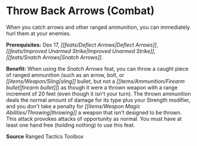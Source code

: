 ﻿---
cssclass: [feats]

---
# Throw Back Arrows (Combat)

When you catch arrows and other ranged ammunition, you can immediately hurl them at your enemies.

**Prerequisites:** Dex 17, _[[feats/Deflect Arrows|Deflect Arrows]]_, _[[feats/Improved Unarmed Strike|Improved Unarmed Strike]]_, _[[feats/Snatch Arrows|Snatch Arrows]]_.

**Benefit:** When using the _Snatch Arrows_ feat, you can throw a caught piece of ranged ammunition (such as an arrow, bolt, or _[[items/Weapon/Sling|sling]]_ bullet, but not a _[[items/Ammunition/Firearm bullet|firearm bullet]]_) as though it were a thrown weapon with a range increment of 20 feet (even though it isn't your turn). The thrown ammunition deals the normal amount of damage for its type plus your Strength modifier, and you don't take a penalty for _[[items/Weapon Magic Abilities/Throwing|throwing]]_ a weapon that isn't designed to be thrown. This attack provokes attacks of opportunity as normal. You must have at least one hand free (holding nothing) to use this feat.

**Source** Ranged Tactics Toolbox